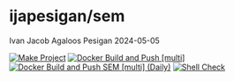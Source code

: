ijapesigan/sem
================
Ivan Jacob Agaloos Pesigan
2024-05-05

<!-- README.md is generated from .setup/readme/README.Rmd. Please edit that file -->
<!-- badges: start -->

[![Make
Project](https://github.com/ijapesigan/docker-sem/actions/workflows/make.yml/badge.svg)](https://github.com/ijapesigan/docker-sem/actions/workflows/make.yml)
[![Docker Build and Push
\[multi\]](https://github.com/ijapesigan/docker-sem/actions/workflows/docker-build-push-multi.yml/badge.svg)](https://github.com/ijapesigan/docker-sem/actions/workflows/docker-build-push-multi.yml)
[![Docker Build and Push SEM \[multi\]
(Daily)](https://github.com/ijapesigan/docker-sem/actions/workflows/docker-build-push-daily-multi-sem.yml/badge.svg)](https://github.com/ijapesigan/docker-sem/actions/workflows/docker-build-push-daily-multi-sem.yml)
[![Shell
Check](https://github.com/ijapesigan/docker-sem/actions/workflows/shellcheck.yml/badge.svg)](https://github.com/ijapesigan/docker-sem/actions/workflows/shellcheck.yml)
<!-- badges: end -->
